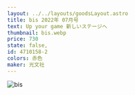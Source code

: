 ```yaml
---
layout: ../../layouts/goodsLayout.astro
title: bis 2022年 07月号
text: Up your game 新しいステージへ
thumbnail: bis.webp
price: 730
state: false,
id: 4710158-2
colors: 赤色
maker: 光文社
---
```


![bis](/04_ecsite/images/bis.webp)
